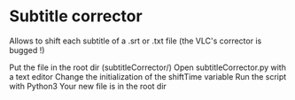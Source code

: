 # Subtitle corrector

Allows to shift each subtitle of a .srt or .txt file (the VLC's corrector is bugged !)

Put the file in the root dir (subtitleCorrector/)
Open subtitleCorrector.py with a text editor
Change the initialization of the shiftTime variable
Run the script with Python3
Your new file is in the root dir
